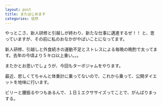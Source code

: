 ```yaml
---
layout: post
title: またはじめます
categories: 徒然
---
```


やっとこさ、新人研修と引越しが終わり、新たな仕事に邁進するぜ！！
と、思っていますが、その前に私のおなかがやばいことになってます。

新人研修、引越しと外食続きの運動不足とストレスによる毎晩の晩酌で太ってます。去年の今頃より５キロ以上重い。。。

またかとお思いでしょうが、今回もターボジャムをやります。

最近、悲しくてちゃんと体重計に乗ってないので、これから乗って、公開ダイエットを地味に行います。

ビリーと腰振るやつもあるんで、１日１エクササイズってことで、がんばりまっする。

